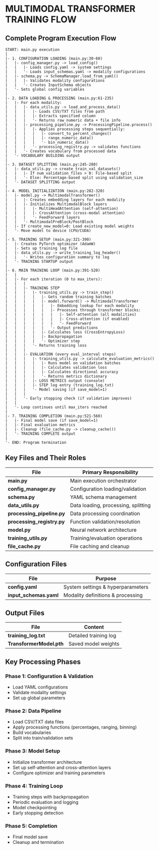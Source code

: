 # MULTIMODAL TRANSFORMER TRAINING FLOW

## Complete Program Execution Flow

```
START: main.py execution
|
|- 1. CONFIGURATION LOADING (main.py:30-60)
|   |- config_manager.py -> load_config()
|   |   |- Loads config.yaml -> system settings
|   |   '- Loads input_schemas.yaml -> modality configurations
|   |- schema.py -> SchemaManager.load_from_yaml()
|   |   |- Validates modality configurations
|   |   '- Creates InputSchema objects
|   '- Sets global config variables
|
|- 2. DATA LOADING & PROCESSING (main.py:61-235)
|   |- For each modality:
|   |   |- data_utils.py -> load_and_process_data()
|   |   |   |- Loads CSV/TXT files from path
|   |   |   |- Extracts specified column
|   |   |   '- Returns raw numeric data + file info
|   |   |- processing_pipeline.py -> ProcessingPipeline.process()
|   |   |   |- Applies processing steps sequentially:
|   |   |   |   |- convert_to_percent_changes()
|   |   |   |   |- range_numeric_data()
|   |   |   |   '- bin_numeric_data()
|   |   |   '- processing_registry.py -> validates functions
|   |   '- Creates vocabulary from processed data
|   '- VOCABULARY BUILDING output
|
|- 3. DATASET SPLITTING (main.py:245-280)
|   |- data_utils.py -> create_train_val_datasets()
|   |   |- If num_validation_files > 0: File-based split
|   |   '- Else: Percentage-based split using validation_size
|   '- DATASET SPLITTING output
|
|- 4. MODEL INITIALIZATION (main.py:282-320)
|   |- model.py -> MultimodalTransformer()
|   |   |- Creates embedding layers for each modality
|   |   |- Initializes MultimodalBlock layers
|   |   |   |- MultiHeadAttention (self-attention)
|   |   |   |- CrossAttention (cross-modal attention)
|   |   |   '- FeedForward layers
|   |   '- MultimodalPreBlock/PostBlock
|   |- If create_new_model=0: Load existing model weights
|   '- Move model to device (CPU/CUDA)
|
|- 5. TRAINING SETUP (main.py:321-390)
|   |- Creates PyTorch optimizer (AdamW)
|   |- Sets up training log file
|   |- data_utils.py -> write_training_log_header()
|   |   '- Writes configuration summary to log
|   '- TRAINING STARTUP output
|
|- 6. MAIN TRAINING LOOP (main.py:391-520)
|   |
|   |- For each iteration (0 to max_iters):
|   |   |
|   |   |- TRAINING STEP
|   |   |   |- training_utils.py -> train_step()
|   |   |   |   |- Gets random training batches
|   |   |   |   |- model.forward() -> MultimodalTransformer
|   |   |   |   |   |- Embedding lookup for each modality
|   |   |   |   |   |- Processes through transformer blocks:
|   |   |   |   |   |   |- Self-attention (all modalities)
|   |   |   |   |   |   |- Cross-attention (if enabled)
|   |   |   |   |   |   '- FeedForward
|   |   |   |   |   '- Output predictions
|   |   |   |   |- Calculates loss (CrossEntropyLoss)
|   |   |   |   |- Backpropagation
|   |   |   |   '- Optimizer step
|   |   |   '- Returns training loss
|   |   |
|   |   |- EVALUATION (every eval_interval steps)
|   |   |   |- training_utils.py -> calculate_evaluation_metrics()
|   |   |   |   |- Runs model on validation batches
|   |   |   |   |- Calculates validation loss
|   |   |   |   |- Calculates directional accuracy
|   |   |   |   '- Returns metrics dictionary
|   |   |   |- LOSS METRICS output (console)
|   |   |   |- STEP log entry (training_log.txt)
|   |   |   '- Model saving (if save_model=1)
|   |   |
|   |   '- Early stopping check (if validation improves)
|   |
|   '- Loop continues until max_iters reached
|
|- 7. TRAINING COMPLETION (main.py:521-560)
|   |- Final model save (if save_model=1)
|   |- Final evaluation metrics
|   |- Cleanup (file_cache.py -> cleanup_cache())
|   '- TRAINING COMPLETE output
|
'- END: Program termination
```

## Key Files and Their Roles

| File | Primary Responsibility |
|------|----------------------|
| **main.py** | Main execution orchestrator |
| **config_manager.py** | Configuration loading/validation |
| **schema.py** | YAML schema management |
| **data_utils.py** | Data loading, processing, splitting |
| **processing_pipeline.py** | Data processing coordination |
| **processing_registry.py** | Function validation/resolution |
| **model.py** | Neural network architecture |
| **training_utils.py** | Training/evaluation operations |
| **file_cache.py** | File caching and cleanup |

## Configuration Files

| File | Purpose |
|------|---------|
| **config.yaml** | System settings & hyperparameters |
| **input_schemas.yaml** | Modality definitions & processing |

## Output Files

| File | Content |
|------|---------|
| **training_log.txt** | Detailed training log |
| **TransformerModel.pth** | Saved model weights |

## Key Processing Phases

### Phase 1: Configuration & Validation
- Load YAML configurations
- Validate modality settings
- Set up global parameters

### Phase 2: Data Pipeline
- Load CSV/TXT data files
- Apply processing functions (percentages, ranging, binning)
- Build vocabularies
- Split into train/validation sets

### Phase 3: Model Setup
- Initialize transformer architecture
- Set up self-attention and cross-attention layers
- Configure optimizer and training parameters

### Phase 4: Training Loop
- Training steps with backpropagation
- Periodic evaluation and logging
- Model checkpointing
- Early stopping detection

### Phase 5: Completion
- Final model save
- Cleanup and termination
